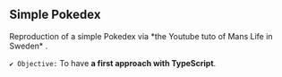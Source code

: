 <h2>Simple Pokedex</h2>
Reproduction of a simple Pokedex via *the Youtube tuto of Mans Life in Sweden* <https://www.youtube.com/watch?v=tQvz7v0G-GM>.

`✔ Objective:` To have **a first approach with TypeScript**.
